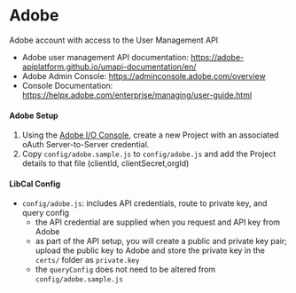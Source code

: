 # Adobe

Adobe account with access to the User Management API

* Adobe user management API documentation: https://adobe-apiplatform.github.io/umapi-documentation/en/
* Adobe Admin Console: https://adminconsole.adobe.com/overview
* Console Documentation: https://helpx.adobe.com/enterprise/managing/user-guide.html

#### Adobe Setup

1. Using the [Adobe I/O Console](https://console.adobe.io/), create a new Project with an associated oAuth Server-to-Server credential.
2. Copy `config/adobe.sample.js` to `config/adobe.js` and add the Project details to that file (clientId, clientSecret,orgId)

#### LibCal Config

* `config/adobe.js`: includes API credentials, route to private key, and query config
  * the API credential are supplied when you request and API key from Adobe
  * as part of the API setup, you will create a public and private key pair; upload the public key to Adobe and store the private key in the `certs/` folder as `private.key`
  * the `queryConfig` does not need to be altered from `config/adobe.sample.js`
